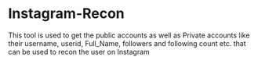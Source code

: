 # Instagram-Recon
This tool is used to get the public accounts as well as Private accounts like their username, userid, Full_Name, followers and following count etc. that can be used to recon the user on Instagram
